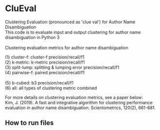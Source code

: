 # CluEval
Clustering Evaluation (pronounced as 'clue val') for Author Name Disambiguation  <br />
This code is to evaluate input and output clustering for author name disambiguation in Python 3 <br />
<br />
Clustering evaluation metrics for author name disambiguation <br/>

(1) cluster-f: cluster-f precision/recall/f1 <br />
(2) k-metric: k-metric precision/recall/f1 <br />
(3) split-lump: splitting & lumping error precision/recall/f1 <br />
(4) pairwise-f: paired precision/recall/f1 <br />  
(5) b-cubed: b3 precision/recall/f1 <br />
(6) all: all types of clustering metric combined <br />

For more details on clustering evaluation metrics, see a paper below: <br />
Kim, J. (2019). A fast and integrative algorithm for clustering performance evaluation
    in author name disambiguation. Scientometrics, 120(2), 661-681. 
    
## How to run files
